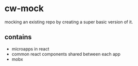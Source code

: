 # cw-mock

mocking an existing repo by creating a super basic version of it.

## contains
- microapps in react
- common react components shared between each app
- mobx
